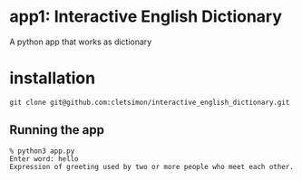 # app1: Interactive English Dictionary

A python app that works as dictionary

# installation
```
git clone git@github.com:cletsimon/interactive_english_dictionary.git
```

## Running the app
```
% python3 app.py
Enter word: hello
Expression of greeting used by two or more people who meet each other.
```
